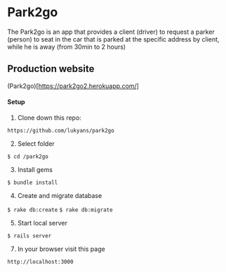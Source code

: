 # Park2go

The Park2go is an app that provides a client (driver) to request a parker (person) to seat in the car that is parked at the specific address by client, while he is away (from 30min to 2 hours)


## Production website

(Park2go)[https://park2go2.herokuapp.com/]

#### Setup

1. Clone down this repo:

`https://github.com/lukyans/park2go`

2. Select folder

`$ cd /park2go`

3. Install gems

`$ bundle install`

4. Create and migrate database

`$ rake db:create`
`$ rake db:migrate`

5. Start local server

`$ rails server`

7. In your browser visit this page

`http://localhost:3000`
